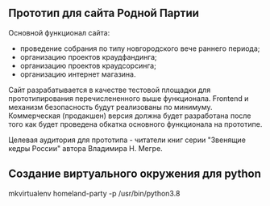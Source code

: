 ## Прототип для сайта Родной Партии
Основной функционал сайта:
- проведение собрания по типу новгородского вече раннего периода;
- организацию проектов краудфандинга;
- организацию проектов краудсорсинга;
- организацию интернет магазина.

Сайт разрабатывается в качестве тестовой площадки для прототипирования перечислененного выше функционала.
Frontend и механизм безопасность будут реализованы по минимуму.
Коммерческая (продакшен) версия должна будет разработана после того как будет проведена обкатка основного функционала на
прототипе.

Целевая аудитория для прототипа - читатели книг серии "Звенящие кедры России" автора Владимира Н. Мегре.

## Создание виртуального окружения для python ##
mkvirtualenv homeland-party -p /usr/bin/python3.8

